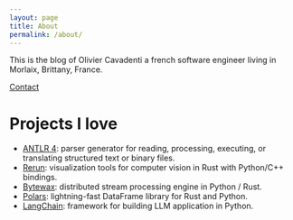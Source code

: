 ```yaml
---
layout: page
title: About
permalink: /about/
---
```


This is the blog of Olivier Cavadenti a french software engineer living in Morlaix, Brittany, France.

[Contact](https://www.linkedin.com/in/oliviercavadenti/)

# Projects I love

- [ANTLR 4](https://www.antlr.org/): parser generator for reading, processing, executing, or translating structured text or binary files.
- [Rerun](https://www.rerun.io/): visualization tools for computer vision in Rust with Python/C++ bindings.
- [Bytewax](https://bytewax.io/): distributed stream processing engine in Python / Rust.
- [Polars](https://www.pola.rs/): lightning-fast DataFrame library for Rust and Python.
- [LangChain](https://github.com/langchain-ai/langchain): framework for building LLM application in Python.